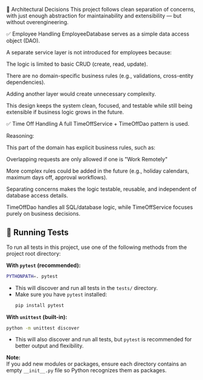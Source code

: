 🧱 Architectural Decisions
This project follows clean separation of concerns, with just enough abstraction for maintainability and extensibility — but without overengineering.

✅ Employee Handling
EmployeeDatabase serves as a simple data access object (DAO).

A separate service layer is not introduced for employees because:

The logic is limited to basic CRUD (create, read, update).

There are no domain-specific business rules (e.g., validations, cross-entity dependencies).

Adding another layer would create unnecessary complexity.

This design keeps the system clean, focused, and testable while still being extensible if business logic grows in the future.

✅ Time Off Handling
A full TimeOffService + TimeOffDao pattern is used.

Reasoning:

This part of the domain has explicit business rules, such as:

Overlapping requests are only allowed if one is "Work Remotely"

More complex rules could be added in the future (e.g., holiday calendars, maximum days off, approval workflows).

Separating concerns makes the logic testable, reusable, and independent of database access details.

TimeOffDao handles all SQL/database logic, while TimeOffService focuses purely on business decisions.

## 🧪 Running Tests

To run all tests in this project, use one of the following methods from the project root directory:

**With `pytest` (recommended):**
```bash
PYTHONPATH=. pytest
```
- This will discover and run all tests in the `tests/` directory.
- Make sure you have `pytest` installed:
  ```bash
  pip install pytest
  ```

**With `unittest` (built-in):**
```bash
python -m unittest discover
```
- This will also discover and run all tests, but `pytest` is recommended for better output and flexibility.

**Note:**  
If you add new modules or packages, ensure each directory contains an empty `__init__.py` file so Python recognizes them as packages.